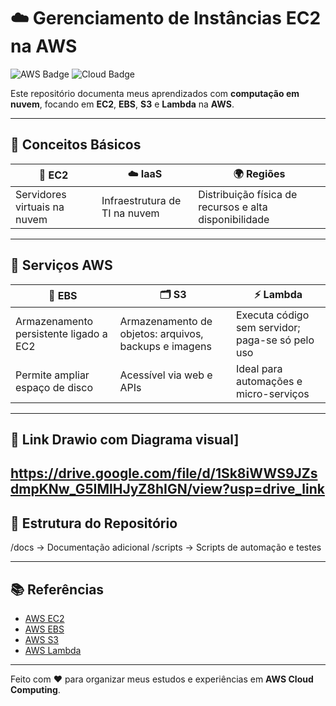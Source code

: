 # ☁️ Gerenciamento de Instâncias EC2 na AWS

![AWS Badge](https://img.shields.io/badge/AWS-232F3E?style=for-the-badge&logo=amazon-aws&logoColor=FF9900)
![Cloud Badge](https://img.shields.io/badge/Cloud-00AEEF?style=for-the-badge)

Este repositório documenta meus aprendizados com **computação em nuvem**, focando em **EC2**, **EBS**, **S3** e **Lambda** na **AWS**.

---

## 🔹 Conceitos Básicos

| 🔧 EC2 | ☁️ IaaS | 🌍 Regiões |
|--------|---------|-----------|
| Servidores virtuais na nuvem | Infraestrutura de TI na nuvem | Distribuição física de recursos e alta disponibilidade |

---

## 🔹 Serviços AWS

| 💽 **EBS** | 🗂️ **S3** | ⚡ **Lambda** |
|------------|------------|---------------|
| Armazenamento persistente ligado a EC2 | Armazenamento de objetos: arquivos, backups e imagens | Executa código sem servidor; paga-se só pelo uso |
| Permite ampliar espaço de disco | Acessível via web e APIs | Ideal para automações e micro-serviços |

---
## 📁 Link Drawio com Diagrama visual]

https://drive.google.com/file/d/1Sk8iWWS9JZsdmpKNw_G5IMlHJyZ8hIGN/view?usp=drive_link
---
## 📌 Estrutura do Repositório

/docs → Documentação adicional
/scripts → Scripts de automação e testes


---

## 📚 Referências

- [AWS EC2](https://aws.amazon.com/ec2/)
- [AWS EBS](https://aws.amazon.com/ebs/)
- [AWS S3](https://aws.amazon.com/s3/)
- [AWS Lambda](https://aws.amazon.com/lambda/)

---

Feito com ❤️ para organizar meus estudos e experiências em **AWS Cloud Computing**.



